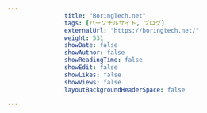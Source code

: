 ---
                title: "BoringTech.net"
                tags: [パーソナルサイト, ブログ]
                externalUrl: "https://boringtech.net/"
                weight: 531
                showDate: false
                showAuthor: false
                showReadingTime: false
                showEdit: false
                showLikes: false
                showViews: false
                layoutBackgroundHeaderSpace: false
                ---


